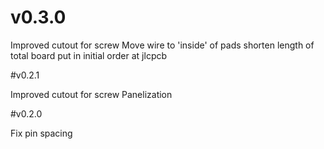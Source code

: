 # v0.3.0
Improved cutout for screw
Move wire to 'inside' of pads
shorten length of total board
put in initial order at jlcpcb

#v0.2.1

Improved cutout for screw
Panelization

#v0.2.0

Fix pin spacing
